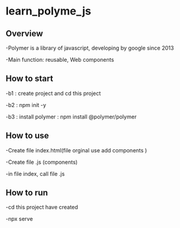# learn_polyme_js

## Overview

-Polymer is a library of javascript, developing by google since 2013

-Main function: reusable, Web components

## How to start

-b1 : create project and cd this project

-b2 : npm init -y

-b3 : install polymer : npm install @polymer/polymer

## How to use

-Create file index.html(file orginal use add components )

-Create file .js (components)

-in file index, call file .js

## How to run

-cd this project have created

-npx serve
